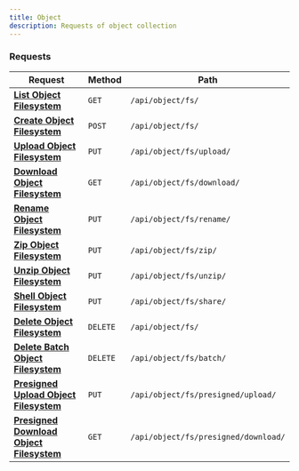 ```yaml
---
title: Object
description: Requests of object collection
---
```


### Requests

| Request | Method | Path |
|---------|--------|------|
| [**List Object Filesystem**](/docs/api/object/filesystem-list) | `GET` | `/api/object/fs/` |
| [**Create Object Filesystem**](/docs/api/object/filesystem-create) | `POST` | `/api/object/fs/` |
| [**Upload Object Filesystem**](/docs/api/object/filesystem-upload) | `PUT` | `/api/object/fs/upload/` |
| [**Download Object Filesystem**](/docs/api/object/filesystem-download) | `GET` | `/api/object/fs/download/` |
| [**Rename Object Filesystem**](/docs/api/object/filesystem-rename) | `PUT` | `/api/object/fs/rename/` |
| [**Zip Object Filesystem**](/docs/api/object/filesystem-zip) | `PUT` | `/api/object/fs/zip/` |
| [**Unzip Object Filesystem**](/docs/api/object/filesystem-unzip) | `PUT` | `/api/object/fs/unzip/` |
| [**Shell Object Filesystem**](/docs/api/object/filesystem-shell) | `PUT` | `/api/object/fs/share/` |
| [**Delete Object Filesystem**](/docs/api/object/filesystem-delete) | `DELETE` | `/api/object/fs/` |
| [**Delete Batch Object Filesystem**](/docs/api/object/filesystem-delete-batch) | `DELETE` | `/api/object/fs/batch/` |
| [**Presigned Upload Object Filesystem**](/docs/api/object/filesystem-presigned-upload) | `PUT` | `/api/object/fs/presigned/upload/` |
| [**Presigned Download Object Filesystem**](/docs/api/object/filesystem-presigned-download) | `GET` | `/api/object/fs/presigned/download/` |

